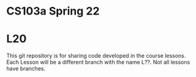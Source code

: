 # CS103a Spring 22

# L20

This git repository is for sharing code developed in the course lessons.
Each Lesson will be a different branch with the name L??.
Not all lessons have branches.





